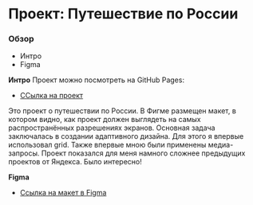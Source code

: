 # Проект: Путешествие по России

### Обзор
* Интро
* Figma

**Интро**
Проект можно посмотреть на GitHub Pages:

* [ССылка на проект](https://artemyizmaylov.github.io/russian-travel/index.html)

Это проект о путешествии по России.
В Фигме размещен макет, в котором видно, как проект должен выглядеть на самых распространённых разрешениях экранов.
Основная задача заключалась в создании адаптивного дизайна. Для этого я впервые использовал grid. Также впервые мною были применены медиа-запросы. Проект показался для меня намного сложнее предыдущих проектов от Яндекса.
Было интересно!

**Figma**

* [Ссылка на макет в Figma](https://www.figma.com/file/5S2WSbEFL6awjVWJ0NWL8Q/Sprint-3_-Russia-_-desktop-mobile?node-id=28503%3A0)
